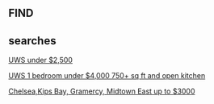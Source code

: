 ## FIND

## searches
[UWS under $2,500](https://www.compass.com/for-rent/upper-west-side-manhattan-ny/price.max=2.5k/mapview=40.7846229,-73.9664666,40.7704864,-73.9927308/)

[UWS 1 bedroom under $4,000 750+ sq ft and open kitchen](https://www.compass.com/for-rent/upper-west-side-manhattan-ny/price=3k-6k/beds.min=1/keywords=open%20kitchen/mapview=40.7976666,-73.9600575,40.7757011,-73.9920295/has-elevator/sqft.min=750/)

[Chelsea,Kips Bay, Gramercy, Midtown East up to $3000](https://streeteasy.com/for-rent/nyc/price:-3000%7Carea:115,146,133,123,130%7Camenities:laundry)
